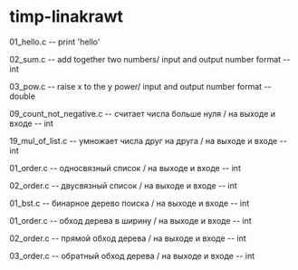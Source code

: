 # timp-linakrawt
01_hello.c -- print 'hello'

02_sum.c -- add together two numbers/ input and output number format -- int

03_pow.c -- raise x to the y power/ input and output number format -- double

09_count_not_negative.c -- считает числа больше нуля / на выходе и входе -- int

19_mul_of_list.c -- умножает числа друг на друга / на выходе и входе -- int

01_order.c -- односвязный список / на выходе и входе -- int

02_order.c -- двусвязный список / на выходе и входе -- int

01_bst.c -- бинарное дерево поиска / на выходе и входе -- int

01_order.c -- обход дерева в ширину / на выходе и входе -- int

02_order.c -- прямой обход дерева / на выходе и входе -- int

03_order.c -- обратный обход дерева / на выходе и входе -- int



 

